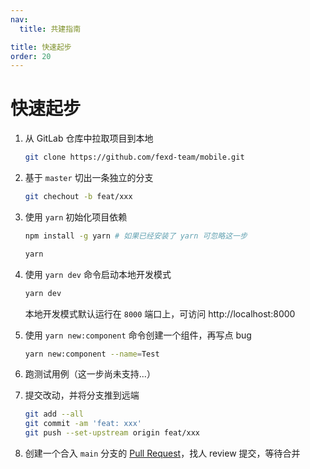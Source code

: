 ```yaml
---
nav:
  title: 共建指南

title: 快速起步
order: 20
---
```


# 快速起步

1. 从 GitLab 仓库中拉取项目到本地

   ```bash
   git clone https://github.com/fexd-team/mobile.git
   ```

2. 基于 `master` 切出一条独立的分支

   ```bash
   git chechout -b feat/xxx
   ```

3. 使用 `yarn` 初始化项目依赖

   ```bash
   npm install -g yarn # 如果已经安装了 yarn 可忽略这一步

   yarn
   ```

4. 使用 `yarn dev` 命令启动本地开发模式

   ```bash
   yarn dev
   ```

   本地开发模式默认运行在 `8000` 端口上，可访问 http://localhost:8000

5. 使用 `yarn new:component` 命令创建一个组件，再写点 bug

   ```bash
   yarn new:component --name=Test
   ```

6. 跑测试用例（这一步尚未支持...）

7. 提交改动，并将分支推到远端

   ```bash
   git add --all
   git commit -am 'feat: xxx'
   git push --set-upstream origin feat/xxx
   ```

8. 创建一个合入 `main` 分支的 [Pull Request](https://github.com/fexd-team/mobile/pulls)，找人 review 提交，等待合并
